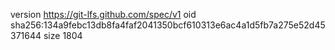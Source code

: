 version https://git-lfs.github.com/spec/v1
oid sha256:134a9febc13db8fa4faf2041350bcf610313e6ac4a1d5fb7a275e52d45371644
size 1804
